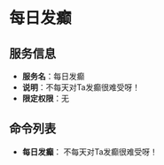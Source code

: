 # 每日发癫

## 服务信息
- **服务名**：每日发癫
- **说明**：不每天对Ta发癫很难受呀！
- **限定权限**：无

## 命令列表
- **每日发癫**： 不每天对Ta发癫很难受呀！
